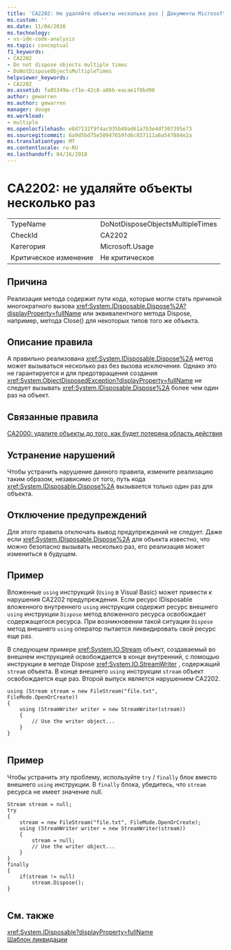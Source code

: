 ```yaml
---
title: 'CA2202: Не удаляйте объекты несколько раз | Документы Microsoft'
ms.custom: ''
ms.date: 11/04/2016
ms.technology:
- vs-ide-code-analysis
ms.topic: conceptual
f1_keywords:
- CA2202
- Do not dispose objects multiple times
- DoNotDisposeObjectsMultipleTimes
helpviewer_keywords:
- CA2202
ms.assetid: fa85349a-cf1e-42c8-a86b-eacae1f8bd96
author: gewarren
ms.author: gewarren
manager: douge
ms.workload:
- multiple
ms.openlocfilehash: e8d7132f9f4ac935b49ad61a7b3e4df307395e73
ms.sourcegitcommit: 6a9d5bd75e50947659fd6c837111a6a547884e2a
ms.translationtype: MT
ms.contentlocale: ru-RU
ms.lasthandoff: 04/16/2018
---
```

# <a name="ca2202-do-not-dispose-objects-multiple-times"></a>CA2202: не удаляйте объекты несколько раз
|||  
|-|-|  
|TypeName|DoNotDisposeObjectsMultipleTimes|  
|CheckId|CA2202|  
|Категория|Microsoft.Usage|  
|Критическое изменение|Не критическое|  
  
## <a name="cause"></a>Причина  
 Реализация метода содержит пути кода, которые могли стать причиной многократного вызова <xref:System.IDisposable.Dispose%2A?displayProperty=fullName> или эквивалентного метода Dispose, например, метода Close() для некоторых типов того же объекта.  
  
## <a name="rule-description"></a>Описание правила  
 A правильно реализована <xref:System.IDisposable.Dispose%2A> метод может вызываться несколько раз без вызова исключения. Однако это не гарантируется и для предотвращения создания <xref:System.ObjectDisposedException?displayProperty=fullName> не следует вызывать <xref:System.IDisposable.Dispose%2A> более чем один раз на объект.  
  
## <a name="related-rules"></a>Связанные правила  
 [CA2000: удалите объекты до того, как будет потеряна область действия](../code-quality/ca2000-dispose-objects-before-losing-scope.md)  
  
## <a name="how-to-fix-violations"></a>Устранение нарушений  
 Чтобы устранить нарушение данного правила, измените реализацию таким образом, независимо от того, путь кода <xref:System.IDisposable.Dispose%2A> вызывается только один раз для объекта.  
  
## <a name="when-to-suppress-warnings"></a>Отключение предупреждений  
 Для этого правила отключать вывод предупреждений не следует. Даже если <xref:System.IDisposable.Dispose%2A> для объекта известно, что можно безопасно вызывать несколько раз, его реализация может измениться в будущем.  
  
## <a name="example"></a>Пример  
 Вложенные `using` инструкций (`Using` в Visual Basic) может привести к нарушения CA2202 предупреждения. Если ресурс IDisposable вложенного внутреннего `using` инструкция содержит ресурс внешнего `using` инструкции `Dispose` метод вложенного ресурса освобождает содержащегося ресурса. При возникновении такой ситуации `Dispose` метод внешнего `using` оператор пытается ликвидировать свой ресурс еще раз.  
  
 В следующем примере <xref:System.IO.Stream> объект, создаваемый во внешнем инструкцией освобождается в конце внутренний, с помощью инструкции в методе Dispose <xref:System.IO.StreamWriter> , содержащий `stream` объекта. В конце внешнего `using` инструкции `stream` объект освобождается еще раз. Второй выпуск является нарушением CA2202.  
  
```  
using (Stream stream = new FileStream("file.txt", FileMode.OpenOrCreate))  
{  
    using (StreamWriter writer = new StreamWriter(stream))  
    {  
        // Use the writer object...  
    }  
}  
  
```  
  
## <a name="example"></a>Пример  
 Чтобы устранить эту проблему, используйте `try` / `finally` блок вместо внешнего `using` инструкции. В `finally` блока, убедитесь, что `stream` ресурса не имеет значение null.  
  
```  
Stream stream = null;  
try  
{  
    stream = new FileStream("file.txt", FileMode.OpenOrCreate);  
    using (StreamWriter writer = new StreamWriter(stream))  
    {  
        stream = null;  
        // Use the writer object...  
    }  
}  
finally  
{  
    if(stream != null)  
        stream.Dispose();  
}  
  
```  
  
## <a name="see-also"></a>См. также  
 <xref:System.IDisposable?displayProperty=fullName>   
 [Шаблон ликвидации](/dotnet/standard/design-guidelines/dispose-pattern)